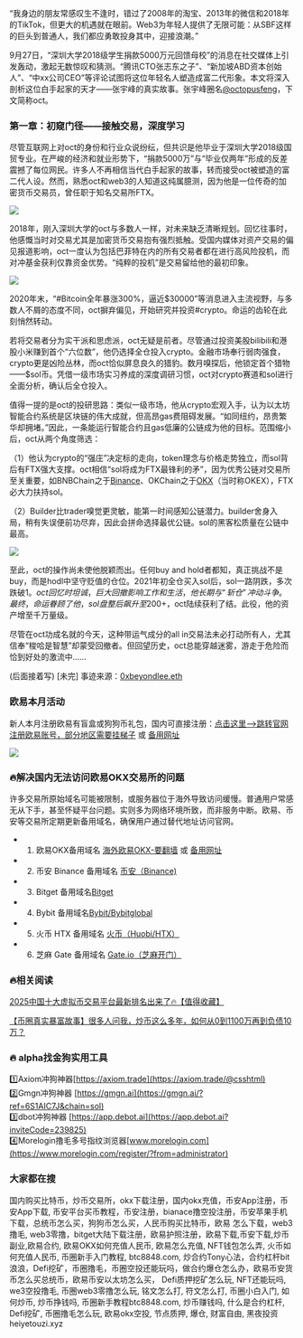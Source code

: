 “我身边的朋友常感叹生不逢时，错过了2008年的淘宝、2013年的微信和2018年的TikTok，但更大的机遇就在眼前。Web3为年轻人提供了无限可能：从SBF这样的巨头到普通人，我们都应勇敢投身其中，迎接浪潮。”

9月27日，“深圳大学2018级学生捐款5000万元回馈母校”的消息在社交媒体上引发轰动，激起无数惊叹和猜测。“腾讯CTO张志东之子”、“新加坡ABD资本创始人”、“中xx公司CEO”等评论试图将这位年轻名人塑造成富二代形象。本文将深入剖析这位白手起家的天才——张宇峰的真实故事。张宇峰圈名[@octopusfeng](https://twitter.com/octopusfeng)，下文简称oct。

### 第一章：初窥门径——接触交易，深度学习

尽管互联网上对oct的身份和行业众说纷纭，但共识是他毕业于深圳大学2018级国贸专业。在严峻的经济和就业形势下，“捐款5000万”与“毕业仅两年”形成的反差震撼了每位网民。许多人不再相信当代白手起家的故事，转而接受oct被塑造的富二代人设。然而，熟悉oct和web3的人知道这纯属臆测，因为他是一位传奇的加密货币交易员，曾任职于知名交易所FTX。

![](https://ac63e02.webp.li/zhangyufeng5000w001.png)

2018年，刚入深圳大学的oct与多数人一样，对未来缺乏清晰规划。回忆往事时，他感慨当时对交易尤其是加密货币交易抱有强烈抵触。受国内媒体对资产交易的偏见报道影响，oct一度认为包括巴菲特在内的所有交易者都在进行高风险投机，而对冲基金获利仅靠资金优势。“纯粹的投机”是交易留给他的最初印象。

![](https://ac63e02.webp.li/zhangyufeng5000w002.png)

2020年末，“#Bitcoin全年暴涨300%，逼近$30000”等消息进入主流视野，与多数人不屑的态度不同，oct摒弃偏见，开始研究并投资#crypto。命运的齿轮在此刻悄然转动。

若将交易者分为实干派和思虑派，oct无疑是前者。尽管通过投资美股bilibili和港股小米赚到首个“六位数”，他仍选择全仓投入crypto。金融市场奉行弱肉强食，crypto更是凶险丛林，而oct恰似屏息良久的猎豹。数月嗅探后，他锁定首个猎物——$sol币。凭借一级市场实习养成的深度调研习惯，oct对crypto赛道和sol进行全面分析，确认后全仓投入。

值得一提的是oct的投研思路：类似一级市场，他从crypto宏观入手，认为以太坊智能合约系统是区块链的伟大成就，但高昂gas费阻碍发展。“如同纽约，昂贵繁华却拥堵。”因此，一条能运行智能合约且gas低廉的公链成为他的目标。范围缩小后，oct从两个角度筛选：

（1）他认为crypto的“强庄”决定标的走向，token理念与价格走势独立，而sol背后有FTX强大支撑。oct相信“sol将成为FTX最锋利的矛”，因为优秀公链对交易所至关重要，如BNBChain之于[Binance](https://www.binance.com/en/activity/referral/offers/claim?ref=CPA_00JBDZVLUF)、OKChain之于[OKX](https://www.chouyi.world/zh-hans/join/18639032)（当时称OKEX），FTX必大力扶持sol。

（2）Builder比trader嗅觉更灵敏，能第一时间感知公链潜力。builder舍身入局，稍有失误便前功尽弃，因此会拼命选择最优公链。sol的黑客松质量在公链中最高。

![](https://ac63e02.webp.li/zhangyufeng5000w003.png)

至此，oct的操作尚未使他脱颖而出。任何buy and hold者都知，真正挑战不是buy，而是hodl中坚守贬值的仓位。2021年初全仓买入sol后，sol一路阴跌，多次跌破$1。oct回忆时坦诚，巨大回撤影响工作和生活，他长期与“斩仓”冲动斗争。最终，命运眷顾了他，sol盘整后飙升至$200+，oct陆续获利了结。此役，他的资产增至千万量级。

尽管在oct功成名就的今天，这种带运气成分的all in交易法未必打动所有人，尤其信奉“梭哈是智慧”却蒙受回撤者。但回望历史，oct总能穿越迷雾，游走于危险而恰到好处的激流中……

(后面接着写)
[未完] 事迹来源：[0xbeyondlee.eth](https://mirror.xyz/0xbeyondlee.eth/GRsD6rBBDhmH1WzgTB2jAJj0oaoufSlh1NWze1BWwLA)

### 欧易本月活动
新人本月注册欧易有盲盒或狗狗币礼包，国内可直接注册：[点击这里–>跳转官网注册欧易账号，部分地区需要挂梯子](https://www.okx.com/zh-hans/join/74873351) 或 [备用网址](https://www.chouyi.world/zh-hans/join/18639032)

[![](https://fe095ec.webp.li/top-10-exchanges-001.jpg)](https://www.chouyi.world/zh-hans/join/18639032)

### 🔥解决国内无法访问欧易OKX交易所的问题
许多交易所原始域名可能被限制，或服务器位于海外导致访问缓慢。普通用户常感无从下手，甚至怀疑平台问题。实则多为网络环境所致，而非服务中断。欧易、币安等交易所定期更新备用域名，确保用户通过替代地址访问官网。

- 1. 欧易OKX备用域名 [海外欧易OKX-要翻墙](https://www.okx.com/zh-hans/join/74873351) 或 [备用网址](https://www.chouyi.world/zh-hans/join/18639032) 
- 2. 币安 Binance 备用域名 [币安（Binance)](https://accounts.binance.com/zh-CN/register?ref=36457687)
- 3. Bitget 备用域名[Bitget](https://www.bitget.com/zh-CN/referral/register?from=referral&clacCode=VRNEYUTR)
- 4. Bybit 备用域名[Bybit/Bybitglobal](https://www.bybitglobal.com/zh-MY/invite/?ref=VMKORMM)
- 5. 火币 HTX 备用域名 [火币（Huobi/HTX）](https://www.htx.com/invite/zh-cn/1f?invite_code=whf45223)
- 6. 芝麻 Gate 备用域名 [Gate.io（芝麻开门）](https://www.gate.io/zh/signup?ref_type=103&ref=A1ERAQ)

### 🔥相关阅读
[2025中国十大虚拟币交易平台最新排名出来了🔥【值得收藏】](https://btc8848.com/top-10-exchanges/)

[【币圈真实暴富故事】很多人问我，炒币这么多年，如何从0到1100万再到负债10万？](https://heiyetouzi.xyz/biquanstory001/)

### 🔥 alpha找金狗实用工具
1️⃣Axiom冲狗神器[https://axiom.trade](https://axiom.trade/@csshtml)  
2️⃣Gmgn冲狗神器 [https://gmgn.ai](https://gmgn.ai/?ref=6S1AIC7J&chain=sol)  
3️⃣dbot冲狗神器 [https://app.debot.ai](https://app.debot.ai?inviteCode=239825)  
4️⃣Morelogin撸毛多号指纹浏览器[www.morelogin.com](https://www.morelogin.com/register/?from=administrator)  
### 大家都在搜
国内购买比特币，炒币交易所，okx下载注册，国内okx充值，币安App注册，币安App下载, 币安平台买币教程，币安注册，bianace撸空投注册，币安苹果手机下载，总统币怎么买，狗狗币怎么买，人民币购买比特币，欧易 怎么下载，web3撸毛, web3零撸，bitget大陆下载注册，欧易护照注册，欧易下载,币安下载,炒币副业,欧易合约, 欧易OKX如何充值人民币, 欧易怎么充值, NFT钱包怎么弄, 火币如何充值人民币, 币圈新手入门教程, btc8848.com, 炒合约Tony心法，合约杠杆bit浪浪，Defi挖矿，币圈撸毛，币圈空投还能玩吗，做合约爆仓怎么办，欧易币安货币怎么买总统币，欧易币安以太坊怎么买， Defi质押挖矿怎么玩, NFT还能玩吗, we3空投撸毛, 币圈web3零撸怎么玩, 铭文怎么打, 符文怎么打, 币圈小白入门, 如何炒币, 炒币挣钱吗, 币圈新手教程btc8848.com, 炒币赚钱吗, 什么是合约杠杆, Defi挖矿, 币圈撸毛怎么玩, 欧易okx空投, 节点质押, 爆仓, 财富自由, 黑夜投资heiyetouzi.xyz